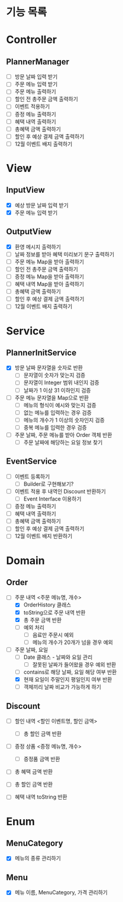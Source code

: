 # 기능 목록

# Controller

## PlannerManager

- [ ]  방문 날짜 입력 받기
- [ ]  주문 메뉴 입력 받기
- [ ]  주문 메뉴 출력하기
- [ ]  할인 전 총주문 금액 출력하기
- [ ]  이벤트 적용하기
- [ ]  증정 메뉴 출력하기
- [ ]  혜택 내역 출력하기
- [ ]  총혜택 금액 출력하기
- [ ]  할인 후 예상 결제 금액 출력하기
- [ ]  12월 이벤트 배지 출력하기

# View

## InputView

- [X]  예상 방문 날짜 입력 받기
- [X]  주문 메뉴 입력 받기

## OutputView

- [X]  환영 메시지 출력하기
- [ ]  날짜 정보를 받아 혜택 미리보기 문구 출력하기
- [ ]  주문 메뉴 Map을 받아 출력하기
- [ ]  할인 전 총주문 금액 출력하기
- [ ]  증정 메뉴 Map을 받아 출력하기
- [ ]  혜택 내역 Map을 받아 출력하기
- [ ]  총혜택 금액 출력하기
- [ ]  할인 후 예상 결제 금액 출력하기
- [ ]  12월 이벤트 배지 출력하기

# Service

## PlannerInitService

- [X]  방문 날짜 문자열을 숫자로 반환
    - [ ]  문자열이 숫자가 맞는지 검증
    - [ ]  문자열이 Integer 범위 내인지 검증
    - [ ]  날짜가 1 이상 31 이하인지 검증
- [ ]  주문 메뉴 문자열을 Map으로 반환
    - [ ]  메뉴의 형식이 예시와 맞는지 검증
    - [ ]  없는 메뉴를 입력하는 경우 검증
    - [ ]  메뉴의 개수가 1 이상의 숫자인지 검증
    - [ ]  중복 메뉴를 입력한 경우 검증
- [ ]  주문 날짜, 주문 메뉴를 받아 Order 객체 반환
    - [ ]  주문 날짜에 해당하는 요일 정보 찾기

## EventService

- [ ]  이벤트 등록하기
    - [ ]  Builder로 구현해보기?
- [ ]  이벤트 적용 후 내역인 Discount 반환하기
    - [ ]  Event Interface 이용하기
- [ ]  증정 메뉴 출력하기
- [ ]  혜택 내역 출력하기
- [ ]  총혜택 금액 출력하기
- [ ]  할인 후 예상 결제 금액 출력하기
- [ ]  12월 이벤트 배지 반환하기

# Domain

## Order

- [ ]  주문 내역 <주문 메뉴명, 개수>
    - [X]  OrderHistory 클래스
    - [X]  toString으로 주문 내역 반환
    - [X]  총 주문 금액 반환
    - [ ]  예외 처리
        - [ ]  음료만 주문시 예외
        - [ ]  메뉴의 개수가 20개가 넘을 경우 예외
- [ ]  주문 날짜, 요일
    - [ ]  Date 클래스 - 날짜와 요일 관리
        - [ ]  잘못된 날짜가 들어왔을 경우 예외 반환
    - [ ]  contains로 해당 날짜, 요일 해당 여부 반환
    - [X]  현재 요일이 주말인지 평일인지 여부 반환
    - [ ]  객체끼리 날짜 비교가 가능하게 하기

## Discount

- [ ]  할인 내역 <할인 이벤트명, 할인 금액>
    - [ ]  총 할인 금액 반환
- [ ]  증정 상품 <증정 메뉴명, 개수>
    - [ ]  증정품 금액 반환
- [ ]  총 혜택 금액 반환
- [ ]  총 할인 금액 반환
- [ ]  혜택 내역 toString 반환


# Enum

## MenuCategory

- [X]  메뉴의 종류 관리하기

## Menu

- [X]  메뉴 이름, MenuCategory, 가격 관리하기
